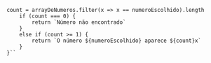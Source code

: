 ```function contaOcorrencias(arrayDeNumeros, numeroEscolhido) {
count = arrayDeNumeros.filter(x => x == numeroEscolhido).length
    if (count === 0) {
        return `Número não encontrado`
    }
    else if (count >= 1) {
        return `O número ${numeroEscolhido} aparece ${count}x`
    } 
}``